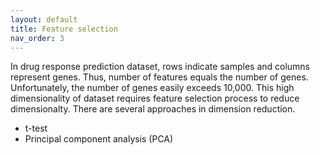 ```yaml
---
layout: default
title: Feature selection
nav_order: 3
---
```


In drug response prediction dataset, rows indicate samples and columns represent genes. Thus, number of features equals the number of genes. Unfortunately, the number of genes easily exceeds 10,000. This high dimensionality of dataset requires feature selection process to reduce dimensionalty. There are several approaches in dimension reduction. 

- t-test
- Principal component analysis (PCA)

